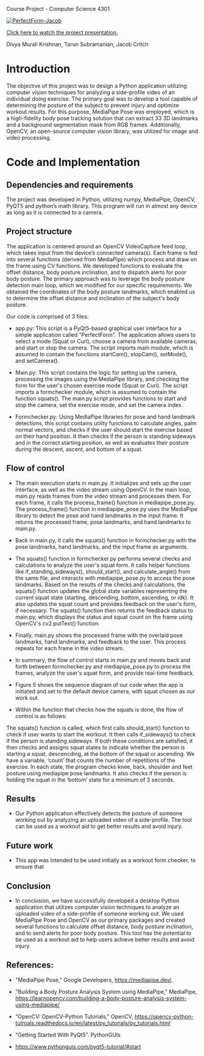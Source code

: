 Course Project - Computer Science 4301  


[![PerfectForm-Jacob](https://media.giphy.com/media/v1.Y2lkPTc5MGI3NjExNTZlYmIwMGZmYmYwNDVjZTczMDVmODJhMmFjZWI3ZGQyZTY4OTk5ZiZlcD12MV9pbnRlcm5hbF9naWZzX2dpZklkJmN0PWc/2Vn59yArROyFxQOtm1/giphy.gif)](https://www.youtube.com/watch?v=Sj6p9GySbcU)

[Click here to watch the project presentation.](https://www.youtube.com/watch?v=Sj6p9GySbcU)

Divya Murali Krishnan, Tarun Subramanian, Jacob Critch  


  
# Introduction  
The objective of this project was to design a Python application utilizing computer vision techniques for analyzing a side-profile video of an individual doing exercise. The primary goal was to develop a tool capable of determining the posture of the subject to prevent injury and optimize workout results. For this purpose, MediaPipe Pose was employed, which is a high-fidelity body pose tracking solution that can extract 33 3D landmarks and a background segmentation mask from RGB frames. Additionally, OpenCV, an open-source computer vision library, was utilized for image and video processing. 

 
# Code and Implementation 

## Dependencies and requirements 

The project was developed in Python, utilizing numpy, MediaPipe, OpenCV, PyQT5 and python’s math library. This program will run in almost any device as long as it is connected to a camera.  


## Project structure  

The application is centered around an OpenCV VideoCapture feed loop, which takes input from the device’s connected camera(s). Each frame is fed into several functions (derived from MediaPipe) which process and draw on the frame using CV functions. We developed functions to evaluate the offset distance, body posture inclination, and to dispatch alerts for poor body posture. The primary approach was to leverage the body posture detection main loop, which we modified for our specific requirements. We obtained the coordinates of the body posture landmarks, which enabled us to determine the offset distance and inclination of the subject's body posture.  

 

  

Our code is comprised of 3 files:   


- app.py: This script is a PyQt5-based graphical user interface for a simple application called "PerfectForm". The application allows users to select a mode (Squat or Curl), choose a camera from available cameras, and start or stop the camera. The script imports main module, which is assumed to contain the functions startCam(), stopCam(), setMode(), and setCamera().  

  

  

  

 

- Main.py: This script contains the logic for setting up the camera, processing the images using the MediaPipe library, and checking the form for the user's chosen exercise mode (Squat or Curl). The script imports a formchecker module, which is assumed to contain the function squats(). The main.py script provides functions to start and stop the camera, set the exercise mode, and set the camera index.  

  

 

  

- Formchecker.py:  Using MediaPipe libraries for pose and hand landmark detections, this script contains utility functions to calculate angles, palm normal vectors, and checks if the user should start the exercise based on their hand position. It then checks if the person is standing sideways and in the correct starting position, as well as evaluates their posture during the descent, ascent, and bottom of a squat.  


## Flow of control  
  

- The main execution starts in main.py. It initializes and sets up the user interface, as well as the video stream using OpenCV. In the main loop, main.py reads frames from the video stream and processes them. For each frame, it calls the process_frame() function in mediapipe_pose.py. The process_frame() function in mediapipe_pose.py uses the MediaPipe library to detect the pose and hand landmarks in the input frame. It returns the processed frame, pose landmarks, and hand landmarks to main.py. 

- Back in main.py, it calls the squats() function in formchecker.py with the pose landmarks, hand landmarks, and the input frame as arguments. 

- The squats() function in formchecker.py performs several checks and calculations to analyze the user's squat form. It calls helper functions like if_standing_sideways(), should_start(), and calculate_angle() from the same file, and interacts with mediapipe_pose.py to access the pose landmarks. Based on the results of the checks and calculations, the squats() function updates the global state variables representing the current squat state (starting, descending, bottom, ascending, or idk). It also updates the squat count and provides feedback on the user's form, if necessary. The squats() function then returns the feedback status to main.py, which displays the status and squat count on the frame using OpenCV's cv2.putText() function. 

- Finally, main.py shows the processed frame with the overlaid pose landmarks, hand landmarks, and feedback to the user. This process repeats for each frame in the video stream. 

- In summary, the flow of control starts in main.py and moves back and forth between formchecker.py and mediapipe_pose.py to process the frames, analyze the user's squat form, and provide real-time feedback. 

  

- Figure 5 shows the sequence diagram of our code when the app is initiated and set to the default device camera, with squat chosen as our work out.  

  

  

   

- Within the function that checks how the squats is done, the flow of control is as follows:  

The squats() function is called, which first calls should_start() function to check if user wants to start the workout. It then calls if_sideways() to check if the person is standing sideways. If both these conditions are satisfied, it then checks and assigns squat states to indicate whether the person is starting a squat, descencding, at the bottom of the squat or ascending. We have a variable, ‘count’ that counts the number of repetitions of the exercise. In each state, the program checks knee, back, shoulder and feet posture using mediapipe pose landmarks. It also checks if the person is holding the squat in the ‘bottom’ state for a minimum of 3 seconds. 

 

## Results  

- Our Python application effectively detects the posture of someone working out by analyzing an uploaded video of a side-profile. The tool can be used as a workout aid to get better results and avoid injury.  
 

## Future work 

- This app was intended to be used initially as a workout form checker, to ensure that  
   

## Conclusion  

- In conclusion, we have successfully developed a desktop Python application that utilizes computer vision techniques to analyze an uploaded video of a side-profile of someone working out. We used MediaPipe Pose and OpenCV as our primary packages and created several functions to calculate offset distance, body posture inclination, and to send alerts for poor body posture. This tool has the potential to be used as a workout aid to help users achieve better results and avoid injury.  

  
   
   

## References:  

- "MediaPipe Pose," Google Developers, https://mediapipe.dev/.   

- "Building a Body Posture Analysis System using MediaPipe," MediaPipe, https://learnopencv.com/building-a-body-posture-analysis-system-using-mediapipe/  

- "OpenCV: OpenCV-Python Tutorials," OpenCV, https://opencv-python-tutroals.readthedocs.io/en/latest/py_tutorials/py_tutorials.html  

- “Getting Started With PyQt5”. PythonGUIs  

- https://www.pythonguis.com/pyqt5-tutorial/#start  

